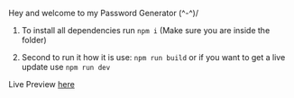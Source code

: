 Hey and welcome to my Password Generator (^-^)/

1. To install all dependencies run `npm i`
(Make sure you are inside the folder)

2. Second to run it how it is use: `npm run build` 
or if you want to get a live update use `npm run dev`

Live Preview [here](https://password-generator.bycrxhit.de)
